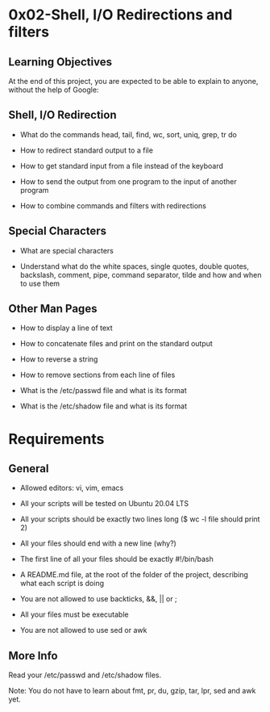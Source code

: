 # 0x02-Shell, I/O Redirections and filters
## Learning Objectives
At the end of this project, you are expected to be able to explain to anyone, without the help of Google:

## Shell, I/O Redirection

* What do the commands head, tail, find, wc, sort, uniq, grep, tr do

* How to redirect standard output to a file

* How to get standard input from a file instead of the keyboard

* How to send the output from one program to the input of another program

* How to combine commands and filters with redirections
## Special Characters

* What are special characters

* Understand what do the white spaces, single quotes, double quotes, backslash, comment, pipe, command separator, tilde and how and when to use them
## Other Man Pages

* How to display a line of text

* How to concatenate files and print on the standard output

* How to reverse a string

* How to remove sections from each line of files

* What is the /etc/passwd file and what is its format

* What is the /etc/shadow file and what is its format
# Requirements
## General

* Allowed editors: vi, vim, emacs

* All your scripts will be tested on Ubuntu 20.04 LTS

* All your scripts should be exactly two lines long ($ wc -l file should print 2)

* All your files should end with a new line (why?)

* The first line of all your files should be exactly #!/bin/bash

* A README.md file, at the root of the folder of the project, describing what each script is doing

* You are not allowed to use backticks, &&, || or ;

* All your files must be executable

* You are not allowed to use sed or awk
## More Info
Read your /etc/passwd and /etc/shadow files.

Note: You do not have to learn about fmt, pr, du, gzip, tar, lpr, sed and awk yet.